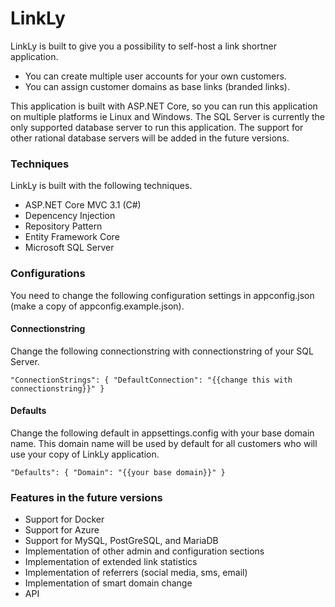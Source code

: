 # LinkLy
LinkLy is built to give you a possibility to self-host a link shortner application. 
- You can create multiple user accounts for your own customers.
- You can assign customer domains as base links (branded links).

This application is built with ASP.NET Core, so you can run this application on multiple platforms ie Linux and Windows. The SQL Server is currently the only supported database server to run this application. The support for other rational database servers will be added in the future versions.

### Techniques
LinkLy is built with the following techniques.
- ASP.NET Core MVC 3.1 (C#)
- Depencency Injection
- Repository Pattern
- Entity Framework Core
- Microsoft SQL Server

### Configurations
You need to change the following configuration settings in appconfig.json (make a copy of appconfig.example.json).

#### Connectionstring
Change the following connectionstring with connectionstring of your SQL Server.

`"ConnectionStrings": { "DefaultConnection": "{{change this with connectionstring}}" }`

#### Defaults
Change the following default in appsettings.config with your base domain name. This domain name will be used by default for all customers who will use your copy of LinkLy application.

`"Defaults": { "Domain": "{{your base domain}}" }`

### Features in the future versions
- Support for Docker
- Support for Azure
- Support for MySQL, PostGreSQL, and MariaDB
- Implementation of other admin and configuration sections
- Implementation of extended link statistics
- Implementation of referrers (social media, sms, email)
- Implementation of smart domain change
- API
